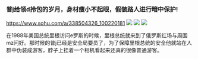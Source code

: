 ### 普j给领d拎包的岁月，身材瘦小不起眼，假装路人进行暗中保护!
https://www.sohu.com/a/338504326_100220181
![](http://5b0988e595225.cdn.sohucs.com/images/20190903/b073ae7ab85347ed9348cadc4dcb4366.jpeg)
![](http://5b0988e595225.cdn.sohucs.com/images/20190903/a1921b6957d04119ac21ef0a83b55cda.jpeg)
![](http://5b0988e595225.cdn.sohucs.com/images/20190903/0847ef1e76cf419e8583c6ffac6da1bb.jpeg)

在1988年美国总统里根访问e罗斯的时候，里根总统就来到了俄罗斯红场与周围mz问好。那时候的普j已经是安全局要员了，为了保障里根总统的安全他就站在人群中伪装成游客，脖子上挂着一个相机看起来还真的很像普通游客。
